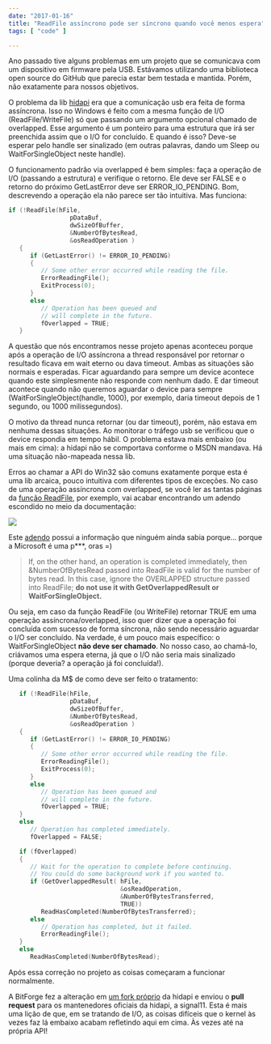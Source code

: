 ```yaml
---
date: "2017-01-16"
title: "ReadFile assíncrono pode ser síncrono quando você menos espera"
tags: [ "code" ]

---
```

Ano passado tive alguns problemas em um projeto que se comunicava com um dispositivo em firmware pela USB. Estávamos utilizando uma biblioteca open source do GitHub que parecia estar bem testada e mantida. Porém, não exatamente para nossos objetivos.

O problema da lib [hidapi](https://github.com/signal11/hidapi) era que a comunicação usb era feita de forma assíncrona. Isso no Windows é feito com a mesma função de I/O (ReadFile/WriteFile) só que passando um argumento opcional chamado de overlapped. Esse argumento é um ponteiro para uma estrutura que irá ser preenchida assim que o I/O for concluído. E quando é isso? Deve-se esperar pelo handle ser sinalizado (em outras palavras, dando um Sleep ou WaitForSingleObject neste handle).

O funcionamento padrão via overlapped é bem simples: faça a operação de I/O (passando a estrutura) e verifique o retorno. Ele deve ser FALSE e o retorno do próximo GetLastError deve ser ERROR_IO_PENDING. Bom, descrevendo a operação ela não parece ser tão intuitiva. Mas funciona:

```cpp
if (!ReadFile(hFile,
                 pDataBuf,
                 dwSizeOfBuffer,
                 &NumberOfBytesRead,
                 &osReadOperation )
   {
      if (GetLastError() != ERROR_IO_PENDING)
      {
         // Some other error occurred while reading the file.
         ErrorReadingFile();
         ExitProcess(0);
      }
      else
         // Operation has been queued and
         // will complete in the future.
         fOverlapped = TRUE;
   }
```

A questão que nós encontramos nesse projeto apenas aconteceu porque após a operação de I/O assíncrona a thread responsável por retornar o resultado ficava em wait eterno ou dava timeout. Ambas as situações são normais e esperadas. Ficar aguardando para sempre um device acontece quando este simplesmente não responde com nenhum dado. E dar timeout acontece quando não queremos aguardar o device para sempre (WaitForSingleObject(handle, 1000), por exemplo, daria timeout depois de 1 segundo, ou 1000 milissegundos).

O motivo da thread nunca retornar (ou dar timeout), porém, não estava em nenhuma dessas situações. Ao monitorar o tráfego usb se verificou que o device respondia em tempo hábil. O problema estava mais embaixo (ou mais em cima): a hidapi não se comportava conforme o MSDN mandava. Há uma situação não-mapeada nessa lib.

Erros ao chamar a API do Win32 são comuns exatamente porque esta é uma lib arcaica, pouco intuitiva com diferentes tipos de exceções. No caso de uma operação assíncrona com overlapped, se você ler as tantas páginas da [função ReadFile](https://msdn.microsoft.com/en-us/library/windows/desktop/aa365467(v=vs.85).aspx), por exemplo, vai acabar encontrando um adendo escondido no meio da documentação:

![](/images/sJDJHii.png)

Este [adendo](https://support.microsoft.com/en-us/kb/156932) possui a informação que ninguém ainda sabia porque... porque a Microsoft é uma p\*\*\*, oras =)

> If, on the other hand, an operation is completed immediately, then &NumberOfBytesRead passed into ReadFile is valid for the number of bytes read. In this case, ignore the OVERLAPPED structure passed into ReadFile; __do not use it with GetOverlappedResult or WaitForSingleObject.__

Ou seja, em caso da função ReadFile (ou WriteFile) retornar TRUE em uma operação assíncrona/overlapped, isso quer dizer que a operação foi concluída com sucesso de forma síncrona, não sendo necessário aguardar o I/O ser concluído. Na verdade, é um pouco mais específico: o WaitForSingleObject __não deve ser chamado__. No nosso caso, ao chamá-lo, criávamos uma espera eterna, já que o I/O não seria mais sinalizado (porque deveria? a operação já foi concluída!).

Uma colinha da M$ de como deve ser feito o tratamento:

```cpp
   if (!ReadFile(hFile,
                 pDataBuf,
                 dwSizeOfBuffer,
                 &NumberOfBytesRead,
                 &osReadOperation )
   {
      if (GetLastError() != ERROR_IO_PENDING)
      {
         // Some other error occurred while reading the file.
         ErrorReadingFile();
         ExitProcess(0);
      }
      else
         // Operation has been queued and
         // will complete in the future.
         fOverlapped = TRUE;
   }
   else
      // Operation has completed immediately.
      fOverlapped = FALSE;

   if (fOverlapped)
   {
      // Wait for the operation to complete before continuing.
      // You could do some background work if you wanted to.
      if (GetOverlappedResult( hFile,
                               &osReadOperation,
                               &NumberOfBytesTransferred,
                               TRUE))
         ReadHasCompleted(NumberOfBytesTransferred);
      else
         // Operation has completed, but it failed.
         ErrorReadingFile();
   }
   else
      ReadHasCompleted(NumberOfBytesRead);
```

Após essa correção no projeto as coisas começaram a funcionar normalmente.

A BitForge fez a alteração em [um fork próprio](https://github.com/bitforgebr/hidapi/commit/132e03f37e8ab8c95ee264e1cfbeef6b2ed39a5b) da hidapi e enviou o __pull request__ para os mantenedores oficiais da hidapi, a signal11. Esta é mais uma lição de que, em se tratando de I/O, as coisas difíceis que o kernel às vezes faz lá embaixo acabam refletindo aqui em cima. Às vezes até na própria API!
